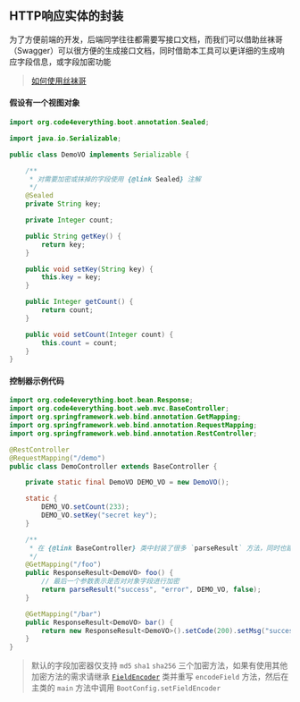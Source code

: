 ## HTTP响应实体的封装

为了方便前端的开发，后端同学往往都需要写接口文档，而我们可以借助丝袜哥（Swagger）可以很方便的生成接口文档，同时借助本工具可以更详细的生成响应字段信息，或字段加密功能

> [如何使用丝袜哥](https://blog.csdn.net/qq_26954773/article/details/81364352)

#### 假设有一个视图对象

``` java
import org.code4everything.boot.annotation.Sealed;

import java.io.Serializable;

public class DemoVO implements Serializable {

    /**
     * 对需要加密或抹掉的字段使用 {@link Sealed} 注解
     */
    @Sealed
    private String key;

    private Integer count;

    public String getKey() {
        return key;
    }

    public void setKey(String key) {
        this.key = key;
    }

    public Integer getCount() {
        return count;
    }

    public void setCount(Integer count) {
        this.count = count;
    }
}
```

#### 控制器示例代码

``` java
import org.code4everything.boot.bean.Response;
import org.code4everything.boot.web.mvc.BaseController;
import org.springframework.web.bind.annotation.GetMapping;
import org.springframework.web.bind.annotation.RequestMapping;
import org.springframework.web.bind.annotation.RestController;

@RestController
@RequestMapping("/demo")
public class DemoController extends BaseController {

    private static final DemoVO DEMO_VO = new DemoVO();

    static {
        DEMO_VO.setCount(233);
        DEMO_VO.setKey("secret key");
    }

    /**
     * 在 {@link BaseController} 类中封装了很多 `parseResult` 方法，同时也建议使用 parseResult 方法
     */
    @GetMapping("/foo")
    public ResponseResult<DemoVO> foo() {
        // 最后一个参数表示是否对对象字段进行加密
        return parseResult("success", "error", DEMO_VO, false);
    }

    @GetMapping("/bar")
    public ResponseResult<DemoVO> bar() {
        return new ResponseResult<DemoVO>().setCode(200).setMsg("success").setData(DEMO_VO).encode();
    }
}
```

> 默认的字段加密器仅支持 `md5` `sha1` `sha256` 三个加密方法，如果有使用其他加密方法的需求请继承 [`FieldEncoder`](../src/main/java/org/code4everything/boot/encoder/FieldEncoder.java) 类并重写
`encodeField` 方法，然后在主类的 `main` 方法中调用 `BootConfig.setFieldEncoder`
